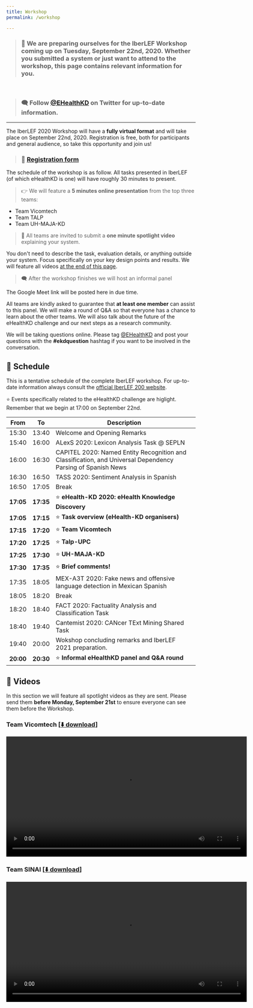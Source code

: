 ```yaml
---
title: Workshop
permalink: /workshop

---
```


> ### 📆 We are preparing ourselves for the IberLEF Workshop coming up on **Tuesday, September 22nd, 2020**. Whether you submitted a system or just want to attend to the workshop, this page contains relevant information for you.

<br>

> ### 🗨️ Follow [@EHealthKD](https://twitter.com/EhealthKd) on Twitter for up-to-date information. 

---

The IberLEF 2020 Workshop will have a **fully virtual format** and will take place on September 22nd, 2020. Registration is free, both for participants and general audience, so take this opportunity and join us!

> ### 🔑 [Registration form](https://forms.gle/8cfE8kAKcLsy3Eec8)

The schedule of the workshop is as follow. All tasks presented in IberLEF (of which eHealthKD is one) will have roughly 30 minutes to present. 

> 👉 We will feature a **5 minutes online presentation** from the top three teams:
* Team Vicomtech
* Team TALP
* Team UH-MAJA-KD

> 🎥 All teams are invited to submit a **one minute spotlight video** explaining your system. 

You don't need to describe the task, evaluation details, or anything outside your system. Focus specifically on your key design points and results. We will feature all videos [at the end of this page](#videos).

> 🗨️ After the workshop finishes we will host an informal panel

The Google Meet link will be posted here in due time.

All teams are kindly asked to guarantee that **at least one member** can assist to this panel. 
We will make a round of Q&A so that everyone has a chance to learn about the other teams.
We will also talk about the future of the eHealthKD challenge and our next steps as a research community.

We will be taking questions online. Please tag [@EHealthKD](https://twitter.com/EHealthKD) and post your questions with the **#ekdquestion** hashtag if you want to be involved in the conversation.

## 📆 Schedule

This is a tentative schedule of the complete IberLEF workshop. For up-to-date information always consult the [official IberLEF 200 website](https://sites.google.com/view/iberlef2020/workshop).

⭐ Events specifically related to the eHealthKD challenge are higlight.
Remember that we begin at 17:00 on September 22nd.

| **From** | **To** | **Description** |
|--|--|--|
|15:30 | 13:40 | Welcome and Opening Remarks
|15:40 | 16:00 | ALexS 2020: Lexicon Analysis Task @ SEPLN
|16:00 | 16:30 | CAPITEL 2020: Named Entity Recognition and Classification, and Universal Dependency Parsing of Spanish News
|16:30 | 16:50 | TASS 2020: Sentiment Analysis in Spanish
|16:50 | 17:05 | Break
|**17:05** | **17:35** | ⭐ **eHealth-KD 2020: eHealth Knowledge Discovery**
|**17:05** | **17:15** | ⭐ **Task overview (eHealth-KD organisers)**
|**17:15** | **17:20** | ⭐ **Team Vicomtech**
|**17:20** | **17:25** | ⭐ **Talp-UPC**
|**17:25** | **17:30** | ⭐ **UH-MAJA-KD**
|**17:30** | **17:35** | ⭐ **Brief comments!**
|17:35 | 18:05 | MEX-A3T 2020: Fake news and offensive language detection in Mexican Spanish
|18:05 | 18:20 | Break
|18:20 | 18:40 | FACT 2020: Factuality Analysis and Classification Task
|18:40 | 19:40 | Cantemist 2020: CANcer TExt Mining Shared Task 
|19:40 | 20:00 | Wokshop concluding remarks and IberLEF 2021 preparation.
|**20:00** | **20:30** | ⭐ **Informal eHealthKD panel and Q&A round**

## 🎥 Videos

In this section we will feature all spotlight videos as they are sent. Please send them **before Monday, September 21st** to ensure everyone can see them before the Workshop.

### **Team Vicomtech** [[⬇️ download](./videos/Vicomtech.mp4)]

<video src="./videos/Vicomtech.mp4" width="640px"></video>

### **Team SINAI** [[⬇️ download](./videos/SINAI.mp4)]

<video src="./videos/SINAI.mp4" width="640px"></video>
